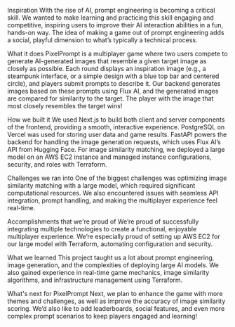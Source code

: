 Inspiration
With the rise of AI, prompt engineering is becoming a critical skill. We wanted to make learning and practicing this skill engaging and competitive, inspiring users to improve their AI interaction abilities in a fun, hands-on way. The idea of making a game out of prompt engineering adds a social, playful dimension to what’s typically a technical process.

What it does
PixelPrompt is a multiplayer game where two users compete to generate AI-generated images that resemble a given target image as closely as possible. Each round displays an inspiration image (e.g., a steampunk interface, or a simple design with a blue top bar and centered circle), and players submit prompts to describe it. Our backend generates images based on these prompts using Flux AI, and the generated images are compared for similarity to the target. The player with the image that most closely resembles the target wins!

How we built it
We used Next.js to build both client and server components of the frontend, providing a smooth, interactive experience. PostgreSQL on Vercel was used for storing user data and game results. FastAPI powers the backend for handling the image generation requests, which uses Flux AI’s API from Hugging Face. For image similarity matching, we deployed a large model on an AWS EC2 instance and managed instance configurations, security, and roles with Terraform.

Challenges we ran into
One of the biggest challenges was optimizing image similarity matching with a large model, which required significant computational resources. We also encountered issues with seamless API integration, prompt handling, and making the multiplayer experience feel real-time.

Accomplishments that we're proud of
We’re proud of successfully integrating multiple technologies to create a functional, enjoyable multiplayer experience. We’re especially proud of setting up AWS EC2 for our large model with Terraform, automating configuration and security.

What we learned
This project taught us a lot about prompt engineering, image generation, and the complexities of deploying large AI models. We also gained experience in real-time game mechanics, image similarity algorithms, and infrastructure management using Terraform.

What's next for PixelPrompt
Next, we plan to enhance the game with more themes and challenges, as well as improve the accuracy of image similarity scoring. We’d also like to add leaderboards, social features, and even more complex prompt scenarios to keep players engaged and learning!
